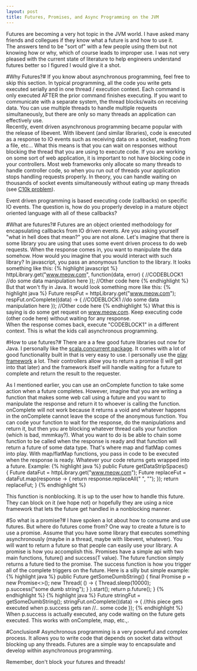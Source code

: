 ```yaml
---
layout: post
title: Futures, Promises, and Async Programming on the JVM
---
```


Futures are becoming a very hot topic in the JVM world.  I have asked many friends and collegues if they know what a future is and how to use it.  
The answers tend to be "sort of" with a few people using them but not knowing how or why, which of course leads to improper use.  I was not very
pleased with the current state of literature to help engineers understand futures better so I figured I would give it a shot.

#Why Futures?#
If you know about asynchronous programming, feel free to skip this section.
In typical programming, all the code you write gets executed serially and in one thread / execution context.  Each command is only executed AFTER the
prior command finishes executing. If you want to communicate with a separate system, the thread blocks/waits on receiving data.  You can use multiple 
threads to handle multiple requests simultaneously, but there are only so many threads an application can effectively use.  
Recently, event driven asynchronous programming became popular with the release of libevent.  With libevent (and similar libraries), code is 
executed as a response to IO events such as receiving data on a socket, reading from a file, etc...  What this means is that you can wait on responses
without blocking the thread that you are using to execute code.  If you are working on some sort of web application, it is important to not
have blocking code in your controllers.  Most web frameworks only allocate so many threads to handle controller code, so when you run out of threads 
your application stops handling requests properly.  In theory, you can handle waiting on thousands of socket events simultaneously without 
eating up many threads (see [C10k problem](http://www.kegel.com/c10k.html)).

Event driven programming is based executing code (callbacks) on specific IO events.  The question is, how do you properly develop in a mature 
object oriented language with all of these callbacks?

#What are futures?#
Futures are an object oriented methodology for encapsulating callbacks from IO driven events. Are you asking yourself "what in hell does that mean?" 
you are not alone.  Let's imagine that there is some library you are using that uses some event driven process to do web requests.  When the response
comes in, you want to manipulate the data somehow.  How would you imagine that you would interact with such library?  In javascript, you pass an 
anonymous function to the library.  It looks something like this:
{% highlight javascript %}
httpLibrary.get("www.meow.com", function(data, error) {
    //CODEBLOCK1
    //do some data manipulation here
});
//Other code here
{% endhighlight %}
But that won't fly in Java.  It would look something more like this:
{% highlight java %}
Future<Response> respFut = httpLibrary.get("www.meow.com");
respFut.onComplete((data) -> {
  //CODEBLOCK1
  //do some data manipulation here
});
//Other code here
{% endhighlight %}
What this is saying is do some get request on www.meow.com.  Keep executing code (other code here) without waiting for any response.  
When the response comes back, execute "CODEBLOCK1" in a different context.  This is what the kids call asynchronous programming.

#How to use futures?#
There are a a few good future libraries out now for Java.  I personally like the [scala.concurrent package](http://www.scala-lang.org/files/archive/nightly/docs/library/index.html#scala.concurrent.Future).  It comes with a lot of good functionality built in that is very easy to use.  I personally use the 
[play framework](https://www.playframework.com/) a lot.  Their controllers allow you to return a promise (I will get into that later) and the framework
itself will handle waiting for a future to complete and return the result to the requester.  

As I mentioned earlier, you can use an onComplete function to take some action when a future completes.  However, imagine that you are writing a function
that makes some web call using a future and you want to manipulate the response and return it to whoever is calling the function.  onComplete will not work because it
returns a void and whatever happens in the onComplete cannot leave the scope of the anonymous function.  You can code your function to wait for the
response, do the manipulations and return it, but then you are blocking whatever thread calls your function (which is bad, mmmkay?).  What you want to do is be able to
chain some function to be called when the response is ready and that function will return a future of some data type.  That's where map and flatMap
comes into play.  With map/flatMap functions, you pass in code to be executed when the response is ready.  Whatever your code returns gets wrapped into
a future.  Example:
{% highlight java %}
public Future<String> getDataStripSpaces() {
  Future<String> dataFut = httpLibrary.get("www.meow.com");
  Future<String> replaceFut = dataFut.map(response -> {
    return response.replaceAll(" ", "");
  });
  return replaceFut;
}
{% endhighlight %}

This function is nonblocking.  It is up to the user how to handle this future.  They can block on it (we hope not) or hopefully they are using a nice 
framework that lets the future get handled in a nonblocking manner.

#So what is a promise?#
I have spoken a lot about how to consume and use futures.  But where do futures come from?  One way to create a future is to use a promise.  Assume that
you have some library that executes something asynchronously (maybe in a thread, maybe with libevent, whatever).  You will want to return a future
so that people can easily use your library.  A promise is how you accomplish this.  Promises have a simple api with two main functions, future() 
and success(T value).  The future function simply returns a future tied to the promise.  The success function is how you trigger all of the complete
triggers on the future.  Here is a silly but simple example:
{% highlight java %}
public Future<String> getSomeDumbString() {
  final Promise<String> p = new Promise<>();
  new Thread(
      () -> {
        Thread.sleep(10000);
        p.success("some dumb string");
      }
    ).start();
  return p.future();
}
{% endhighlight %}
{% highlight java %}
Future<String> stringFut = getSomeDumbString();
stringFut.onComplete((data) -> {
  //this piece gets executed when p.success gets ran
  //.. some code
});
{% endhighlight %}
When p.success is actually executed, any code waiting on the future gets executed. This works with onComplete, map, etc.,. 

#Conclusion#
Asynchronous programming is a very powerful and complex process.  It allows you to write code that depends on socket data without 
blocking up any threads.  Futures are a simple way to encapsulate and develop within asynchronous programming.

Remember, don't block your futures and threads!
